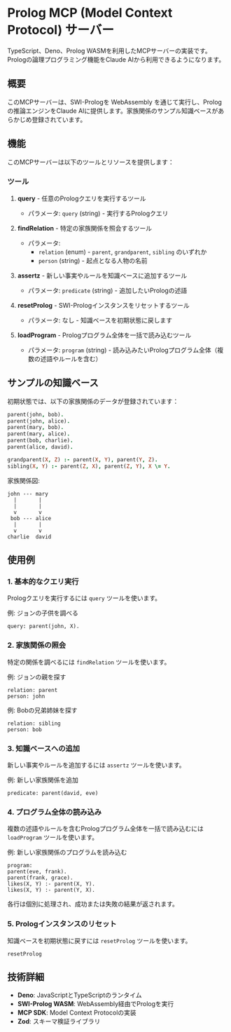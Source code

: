 # Prolog MCP (Model Context Protocol) サーバー

TypeScript、Deno、Prolog WASMを利用したMCPサーバーの実装です。Prologの論理プログラミング機能をClaude AIから利用できるようになります。

## 概要

このMCPサーバーは、SWI-Prologを WebAssembly を通じて実行し、Prologの推論エンジンをClaude AIに提供します。家族関係のサンプル知識ベースがあらかじめ登録されています。

## 機能

このMCPサーバーは以下のツールとリソースを提供します：

### ツール

1. **query** - 任意のPrologクエリを実行するツール
   - パラメータ: `query` (string) - 実行するPrologクエリ

2. **findRelation** - 特定の家族関係を照会するツール
   - パラメータ: 
     - `relation` (enum) - `parent`, `grandparent`, `sibling` のいずれか
     - `person` (string) - 起点となる人物の名前

3. **assertz** - 新しい事実やルールを知識ベースに追加するツール
   - パラメータ: `predicate` (string) - 追加したいPrologの述語

4. **resetProlog** - SWI-Prologインスタンスをリセットするツール
   - パラメータ: なし - 知識ベースを初期状態に戻します

5. **loadProgram** - Prologプログラム全体を一括で読み込むツール
   - パラメータ: `program` (string) - 読み込みたいPrologプログラム全体（複数の述語やルールを含む）

## サンプルの知識ベース

初期状態では、以下の家族関係のデータが登録されています：

```prolog
parent(john, bob).
parent(john, alice).
parent(mary, bob).
parent(mary, alice).
parent(bob, charlie).
parent(alice, david).

grandparent(X, Z) :- parent(X, Y), parent(Y, Z).
sibling(X, Y) :- parent(Z, X), parent(Z, Y), X \= Y.
```

家族関係図:
```
john --- mary
  |       |
  |       |
  v       v
 bob --- alice
  |       |
  v       v
charlie  david
```

## 使用例

### 1. 基本的なクエリ実行

Prologクエリを実行するには `query` ツールを使います。

例: ジョンの子供を調べる
```
query: parent(john, X).
```

### 2. 家族関係の照会

特定の関係を調べるには `findRelation` ツールを使います。

例: ジョンの親を探す
```
relation: parent
person: john
```

例: Bobの兄弟姉妹を探す
```
relation: sibling
person: bob
```

### 3. 知識ベースへの追加

新しい事実やルールを追加するには `assertz` ツールを使います。

例: 新しい家族関係を追加
```
predicate: parent(david, eve)
```

### 4. プログラム全体の読み込み

複数の述語やルールを含むPrologプログラム全体を一括で読み込むには `loadProgram` ツールを使います。

例: 新しい家族関係のプログラムを読み込む
```
program: 
parent(eve, frank).
parent(frank, grace).
likes(X, Y) :- parent(X, Y).
likes(X, Y) :- parent(Y, X).
```

各行は個別に処理され、成功または失敗の結果が返されます。

### 5. Prologインスタンスのリセット

知識ベースを初期状態に戻すには `resetProlog` ツールを使います。

```
resetProlog
```

## 技術詳細

- **Deno**: JavaScriptとTypeScriptのランタイム
- **SWI-Prolog WASM**: WebAssembly経由でPrologを実行
- **MCP SDK**: Model Context Protocolの実装
- **Zod**: スキーマ検証ライブラリ
